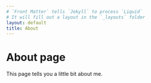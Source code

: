 ```yaml
---
# `Front Matter` tells `Jekyll` to process `Liquid`
# It will fill out a layout in the `_layouts` folder
layout: default
title: About
---
```


# About page

This page tells you a little bit about me.
